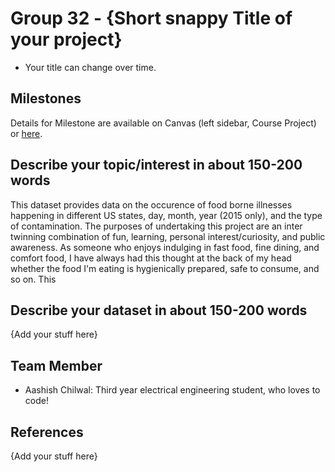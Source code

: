 # Group 32 - {Short snappy Title of your project}

- Your title can change over time.

## Milestones

Details for Milestone are available on Canvas (left sidebar, Course Project) or [here](https://firas.moosvi.com/courses/data301/project/milestone01.html).

## Describe your topic/interest in about 150-200 words

This dataset provides data on the occurence of food borne illnesses happening in different US states, day, month, 
year (2015 only), and the type of contamination. The purposes of undertaking this project are an inter twinning 
combination of fun, learning, personal interest/curiosity, and public awareness. As someone who enjoys indulging 
in fast food, fine dining, and comfort food, I have always had this thought at the back of my head whether the food 
I'm eating is hygienically prepared, safe to consume, and so on. This 

## Describe your dataset in about 150-200 words

{Add your stuff here}

## Team Member

- Aashish Chilwal: Third year electrical engineering student, who loves to code!


## References

{Add your stuff here}
